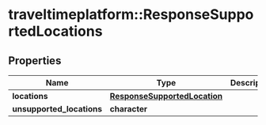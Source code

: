 # traveltimeplatform::ResponseSupportedLocations

## Properties
Name | Type | Description | Notes
------------ | ------------- | ------------- | -------------
**locations** | [**ResponseSupportedLocation**](ResponseSupportedLocation.md) |  | 
**unsupported_locations** | **character** |  | 


